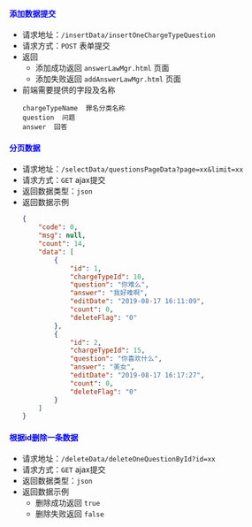 #### <font color="blue">添加数据提交</font>
- 请求地址：`/insertData/insertOneChargeTypeQuestion`
- 请求方式：`POST` 表单提交
- 返回
  + 添加成功返回 `answerLawMgr.html` 页面
  + 添加失败返回 `addAnswerLawMgr.html` 页面
- 前端需要提供的字段及名称
    ```
    chargeTypeName  罪名分类名称
    question  问题
    answer  回答
    ```

#### <font color="blue">分页数据</font>
- 请求地址：`/selectData/questionsPageData?page=xx&limit=xx`
- 请求方式：`GET` ajax提交
- 返回数据类型：`json`
- 返回数据示例
    ```json
    {
        "code": 0,
        "msg": null,
        "count": 14,
        "data": [
            {
                "id": 1,
                "chargeTypeId": 10,
                "question": "你难么",
                "answer": "我好难啊",
                "editDate": "2019-08-17 16:11:09",
                "count": 0,
                "deleteFlag": "0"
            },
            {
                "id": 2,
                "chargeTypeId": 15,
                "question": "你喜欢什么",
                "answer": "美女",
                "editDate": "2019-08-17 16:17:27",
                "count": 0,
                "deleteFlag": "0"
            }
        ]
    }
    ```

#### <font color="blue">根据id删除一条数据</font>
- 请求地址：`/deleteData/deleteOneQuestionById?id=xx`
- 请求方式：`GET` ajax提交
- 返回数据类型：`json`
- 返回数据示例
    + 删除成功返回 `true`
    + 删除失败返回 `false`